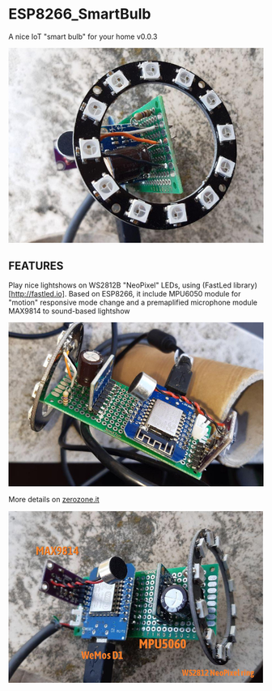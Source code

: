# ESP8266_SmartBulb
A nice IoT "smart bulb" for your home 
v0.0.3

![ESP8266_SmartBulb](https://raw.githubusercontent.com/michelep/ESP8266_SmartBulb/master/images/1.jpg)

## FEATURES

Play nice lightshows on WS2812B "NeoPixel" LEDs, using (FastLed library)[http://fastled.io]. Based on ESP8266, it include MPU6050 module for "motion" responsive mode change and a premaplified microphone module MAX9814 to sound-based lightshow

![ESP8266_SmartBulb](https://raw.githubusercontent.com/michelep/ESP8266_SmartBulb/master/images/2.jpg)

More details on [zerozone.it](https://www.zerozone.it)

![ESP8266_SmartBulb](https://raw.githubusercontent.com/michelep/ESP8266_SmartBulb/master/images/3.jpg)

